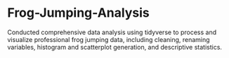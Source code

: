 # Frog-Jumping-Analysis
Conducted comprehensive data analysis using tidyverse to process and visualize professional frog jumping data, including cleaning, renaming variables, histogram and scatterplot generation, and descriptive statistics.
